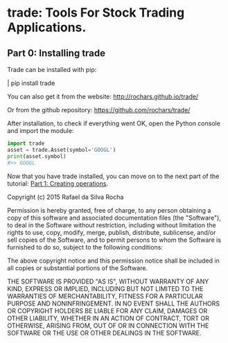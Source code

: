 # trade: Tools For Stock Trading Applications.

## Part 0: Installing trade
Trade can be installed with pip:

| pip install trade

You can also get it from the website:
http://rochars.github.io/trade/

Or from the github repository:
https://github.com/rochars/trade/

After installation, to check if everything went OK, open the Python
console and import the module:

```python
import trade
asset = trade.Asset(symbol='GOOGL')
print(asset.symbol)
#>> GOOGL
```

Now that you have trade installed, you can move on to the next part of the
tutorial: [Part 1: Creating operations](part_1).


Copyright (c) 2015 Rafael da Silva Rocha

Permission is hereby granted, free of charge, to any person obtaining a copy
of this software and associated documentation files (the "Software"), to deal
in the Software without restriction, including without limitation the rights
to use, copy, modify, merge, publish, distribute, sublicense, and/or sell
copies of the Software, and to permit persons to whom the Software is
furnished to do so, subject to the following conditions:

The above copyright notice and this permission notice shall be included in
all copies or substantial portions of the Software.

THE SOFTWARE IS PROVIDED "AS IS", WITHOUT WARRANTY OF ANY KIND, EXPRESS OR
IMPLIED, INCLUDING BUT NOT LIMITED TO THE WARRANTIES OF MERCHANTABILITY,
FITNESS FOR A PARTICULAR PURPOSE AND NONINFRINGEMENT. IN NO EVENT SHALL THE
AUTHORS OR COPYRIGHT HOLDERS BE LIABLE FOR ANY CLAIM, DAMAGES OR OTHER
LIABILITY, WHETHER IN AN ACTION OF CONTRACT, TORT OR OTHERWISE, ARISING FROM,
OUT OF OR IN CONNECTION WITH THE SOFTWARE OR THE USE OR OTHER DEALINGS IN
THE SOFTWARE.

